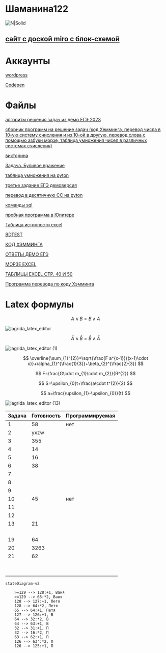 # Шаманина122
![N|Solid](https://upload.wikimedia.org/wikipedia/commons/thumb/a/ad/Батон_Слобожанский_Харьков.JPG/280px-Батон_Слобожанский_Харьков.JPG)

## [сайт с доской miro с блок-схемой](https://shhamann.github.io/)

# Аккаунты
[wordpress](https://wordpress.com/home/shaman104947672.wordpress.com)

[Codepen](https://codepen.io/Shhamann)

# Файлы

[алгоритм решения задач из демо ЕГЭ 2023](https://github.com/Shhamann/11/blob/main/%D1%80%D0%B5%D1%88%D0%B5%D0%BD%D0%B8%D0%B5%20%D0%B5%D0%B3%D1%8D%202023)

[сборник программ на решение задач (код Хемминга, перевод числа в 10-ую систему счисления и из 10-ой в другую, перевод слова с помощью азбуки морзе, таблица умножения чисел в различных системах счисления)](https://github.com/Shhamann/11/blob/main/%D0%B7%D0%B0%D0%B4%D0%B0%D1%87%D0%B8.py)

[викторинa](https://github.com/Shhamann/11/blob/main/vikt.py)

[Задача. Буливое вражение](https://github.com/Shhamann/11/blob/main/%D0%BB%D0%BE%D0%B3%D0%B8%D0%BA%D0%B0.py)

[таблица умножения на pyton](https://github.com/Shhamann/11/blob/main/table.py)

[третье задание ЕГЭ демоверсия](https://github.com/Shhamann/11/blob/main/3.xlsx)

[перевод в десятичную СС на pyton](https://github.com/Shhamann/11/blob/main/17_09.py)

[команды sql](https://github.com/Shhamann/11/blob/main/sql)

[пробная программа в Юпитере](https://github.com/Shhamann/11/blob/main/11.ipynb)

[Таблица истинности excel](https://github.com/Shhamann/11/blob/main/%D1%82%D0%B0%D0%B1%D0%BB%20%D0%B8%D1%81%D1%82%D0%B8%D0%BD%D0%BE%D1%81%D1%82%D0%B8.xlsx)

[BDTEST](https://github.com/Shhamann/11/blob/main/bdtest.py)

[КОД ХЭММИНГА](https://github.com/Shhamann/11/blob/main/08.10.ipynb)

[ОТВЕТЫ ДЕМО ЕГЭ](https://github.com/Shhamann/11/blob/main/%D0%B5%D0%B3%D1%8D%20%D0%B4%D0%B5%D0%BC%D0%BE%20%D0%BE%D1%82%D0%B2%D0%B5%D1%82%D1%8B)

[МОРЗЕ EXCEL](https://github.com/Shhamann/11/blob/main/%D0%BC%D0%BE%D1%80%D0%B7%D0%B5.xlsx)

[ТАБЛИЦЫ EXCEL СТР. 40 И 50](https://github.com/Shhamann/11/blob/main/%D1%8140%2C%D1%8150.xlsx)

[Программа перевода по коду Хэмминга](https://github.com/Shhamann/11/blob/main/08.10.ipynb)

# Latex формулы
$$ A \wedge  B = B \wedge  A $$

![lagrida_latex_editor](https://user-images.githubusercontent.com/114716744/198502761-b3323aa4-b217-4b85-bfb1-29c15745eb44.png)

 $$ \bar{A} \wedge \bar{B} = \bar{B} \wedge  \bar{A} $$
 
 ![lagrida_latex_editor (1)](https://user-images.githubusercontent.com/114716744/198503300-8a8a3427-c616-49d2-a541-2287f371074d.png)
 
 $$ \overline{\sum_{1}^{2}}=\sqrt{\frac{F a^{x-1}}{(x-1)\cdot x}}+\alpha_{1}^{\frac{1}{3}}+\beta_{2}^{\frac{2}{3}} $$
 
 $$ F=\frac{G\cdot m_{1}\cdot m_{2}}{R^{2}} $$
 
 $$ S=\upsilon_{0}t+\frac{a\cdot t^{2}}{2} $$
 
 $$ a=\frac{\upsilon_{1}-\upsilon_{0}}{t} $$
 
![lagrida_latex_editor (13)](https://user-images.githubusercontent.com/114716744/201260156-d1172d6a-1cb3-4503-8405-dc31aa2a13f7.png)

| Задача | Готовность | Программируемая |
| ------ | ------ | ------ |
| 1 | 58 | нет |
| 2 | yxzw |  |
| 3 | 355 |  |
| 4 | 14 |  |
| 5 | 16 |  |
| 6 | 38 |  |
| 7 |  |  |
| 8 |  |  |
| 9 |  |  |
| 10 | 45 | нет |
| 11 |  |  |
| 12 |  |  |
| 13 | 21 |  |
|  |  |  |
|  |  |  |
|  |  |  |
|  |  |  |
| 19 | 64 |  |
| 20 | 3263 |  |
| 21 | 62 |  |
|  |  |  |
|  |  |  |
|  |  |  |
|  |  |  |
|  |  |  |
|  |  |  |
|  |  |  |
|  |  |  |

```mermaid
stateDiagram-v2

    >=129 --> 128:+1, Ваня
    >=129 --> 65:*2, Ваня
    128 --> 127:+1, Петя
    128 --> 64:*2, Петя
    65 --> 64:+1, Петя
    127 --> 126:+1, В
    64 --> 32:*2, В
    64 --> 63:+1, В
    32 --> 31:+1, П
    32 --> 16:*2, П
    63 --> 62:+1, П
    126 --> 63':*2, П
    126 --> 125:+1, П

```
